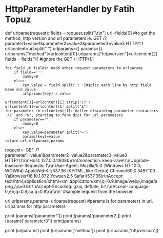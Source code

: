 # HttpParameterHandler by Fatih Topuz


def urlparse(request):
    fields = request.split("\r\n")
    url=fields[0] #to get the method, http version and url parameters ie. GET /?paramter1=value1&parameter2=value2&parameter3=value3 HTTP/1.1
    urlcontent=url.split(" ")
    urlparams={}
    params={}
    urlparams["method"]=urlcontent[0]
    urlparams["httpversion"]=urlcontent[2]
    fields = fields[1:] #ignore the GET / HTTP/1.1

    for field in fields: #add other request parameters to urlparams
        if field=='':
            dummy=0
        else:
            key,value = field.split(': ')#split each line by http field name and value
            urlparams[key] = value

    urlcontent[1]=urlcontent[1].strip('/?') 
    urlcontent[1]=urlcontent[1].split("&")
    for parameter in urlcontent[1]: #after discarding parameter characters '/?' and "&", starting to form dict for url parameters
        if parameter=='':
            dummy=0
        else:
            key,value=parameter.split('=')
            params[key]=value
    return url,urlparams,params
    
request= 'GET /?parameter1=value1&parameter2=value2&parameter3=value3 HTTP/1.1\r\nHost: 127.0.0.1:8080\r\nConnection: keep-alive\r\nUpgrade-Insecure-Requests: 1\r\nUser-Agent: Mozilla/5.0 (Windows NT 10.0; WOW64) AppleWebKit/537.36 (KHTML, like Gecko) Chrome/69.0.3497.100 YaBrowser/18.10.1.872 Yowser/2.5 Safari/537.36\r\nAccept: text/html,application/xhtml+xml,application/xml;q=0.9,image/webp,image/apng,*/*;q=0.8\r\nAccept-Encoding: gzip, deflate, br\r\nAccept-Language: tr,en;q=0.9,ca;q=0.8\r\n\r\n' #sample request from the browser

url,urlparams,params=urlparse(request) #params is for parameters in url, urlparams for http parameters

print (params['parameter1'])
print (params['parameter2'])
print (params['parameter3'])
print(params)


print (urlparams)
print (urlparams['method'])
print (urlparams['httpversion'])


